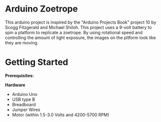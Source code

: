 
# Arduino Zoetrope

This arduino project is inspired by the "Arduino Projects Book" project 10 by Scogg Fitzgerald and Michael Shiloh. This project uses a 9-volt battery to spin a platform to replicate a zoetrope. By using rotational speed and controlling the amount of light exposure, the images on the pltform look like they are moving. 

# Getting Started

  **Prerequisites:**
  
  **Hardware**
  
  - Arduino Uno
  - USB type B
  - Breadboard
  - Jumper Wires
   - Motor (within 1.5-3.0 Volts and 4200-5700 RPM)
